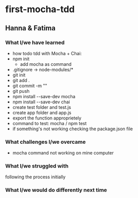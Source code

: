 # first-mocha-tdd
## Hanna & Fatima
### What I/we have learned
- how todo tdd with Mocha + Chai:
- npm init
  - add mocha as command
- .gitignore -> node-modules/*
- git init
- git add .
- git commit -m ""
- git push
- npm install --save-dev mocha
- npm install --save-dev chai
- create test folder and test.js
- create app folder and app.js
- export the function approprietely
- command to test: mocha / npm test
- if something's not working checking the package.json file
### What challenges I/we overcame
- mocha command not working on mine computer
### What I/we struggled with
following the process initially
### What I/we would do differently next time
